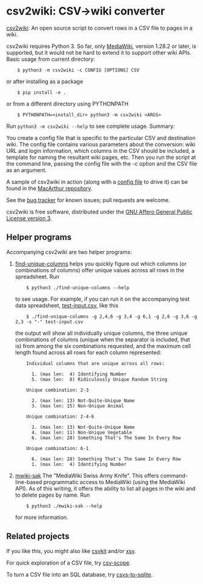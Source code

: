 # csv2wiki: CSV->wiki converter

[csv2wiki](csv2wiki): An open source script to convert rows in a CSV file to pages in a wiki.

csv2wiki requires Python 3.  So far, only
[MediaWiki](https://mediawiki.org/), version 1.28.2 or later, is supported,
but it would not be hard to extend it to support other wiki APIs.  Basic
usage from current directory:

        $ python3 -m csv2wiki -c CONFIG [OPTIONS] CSV

or after installing as a package

        $ pip install -e .

or from a different directory using PYTHONPATH

        $ PYTHONPATH=<install_dir> python3 -m csv2wiki <ARGS>

Run `python3 -m csv2wiki --help` to see complete usage.  Summary:

You create a config file that is specific to the particular CSV and
destination wiki.  The config file contains various parameters about
the conversion: wiki URL and login information, which columns in the
CSV should be included, a template for naming the resultant wiki
pages, etc.  Then you run the script at the command line, passing the
config file with the -c option and the CSV file as an argument.

A sample of csv2wiki in action (along with a
[config file](https://github.com/OpenTechStrategies/MacFound/blob/master/macfound-internal-csv2wiki-config.tmpl)
to drive it) can be found in the
[MacArthur repository](https://github.com/OpenTechStrategies/MacFound).

See the [bug
tracker](https://github.com/OpenTechStrategies/csv2wiki/issues) for
known issues; pull requests are welcome.

csv2wiki is free software, distributed under the [GNU Affero General
Public License version 3](LICENSE.md).

## Helper programs

Accompanying csv2wiki are two helper programs:

1. [find-unique-columns](find-unique-columns) helps you quickly figure
   out which columns (or combinations of columns) offer unique values
   across all rows in the spreadsheet.  Run

           $ python3 ./find-unique-columns --help

   to see usage.  For example, if you can run it on the accompanying test
   data spreadsheet, [test-input.csv](test-input.csv), like this

           $ ./find-unique-columns -g 2,4,6 -g 3,4 -g 6,1 -g 2,6 -g 3,6 -g 2,3 -s "-" test-input.csv

   the output will show all individually unique columns, the three unique
   combinations of columns (unique when the separator is included, that
   is) from among the six combinations requested, and the maximum cell
   length found across all rows for each column represented:

           Individual columns that are unique across all rows:
           
             1. (max len:  4) Identifying Number
             5. (max len:  8) Ridiculously Unique Random String
           
           Unique combination: 2-3
           
             2. (max len: 13) Not-Quite-Unique Name
             3. (max len: 15) Non-Unique Animal
           
           Unique combination: 2-4-6
           
             2. (max len: 13) Not-Quite-Unique Name
             4. (max len: 11) Non-Unique Vegetable
             6. (max len: 28) Something That's The Same In Every Row
           
           Unique combination: 6-1
           
             6. (max len: 28) Something That's The Same In Every Row
             1. (max len:  4) Identifying Number
    
2. [mwiki-sak](mwiki-sak) The "MediaWiki Swiss Army Knife".  This
   offers command-line-based programmatic access to MediaWiki (using
   the MediaWiki API).  As of this writing, it offers the ability to
   list all pages in the wiki and to delete pages by name.  Run

           $ python3 ./mwiki-sak --help

   for more information.

## Related projects

If you like this, you might also like [csvkit](http://csvkit.rtfd.org/) and/or [xsv](https://github.com/BurntSushi/xsv).

For quick exploration of a CSV file, try [csv-scope](https://github.com/OpenTechStrategies/ots-tools/blob/master/csv-scope).

To turn a CSV file into an SQL database, try [csvs-to-sqlite](https://github.com/simonw/csvs-to-sqlite).

